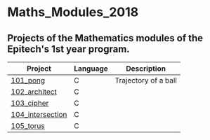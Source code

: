# Maths_Modules_2018
## Projects of the Mathematics modules of the Epitech's 1st year program.

| Project | Language | Description |
|---------|----------|-------------|
| [101_pong]         |      C      | Trajectory of a ball |
| [102_architect]       |       C     |  |
| [103_cipher]       |       C     |  |
| [104_intersection]       |       C     |  |
| [105_torus]       |       C     |  |


[101_pong]: https://github.com/kevinpruvost/kevinpruvost_epitech/tree/master/Maths_Modules_2018/101_pong_2018
[102_architect]: https://github.com/kevinpruvost/kevinpruvost_epitech/tree/master/Maths_Modules_2018/102_architect_2018
[103_cipher]: https://github.com/kevinpruvost/kevinpruvost_epitech/tree/master/Maths_Modules_2018/103_cipher_2018
[104_intersection]: https://github.com/kevinpruvost/kevinpruvost_epitech/tree/master/Maths_Modules_2018/104_intersection_2018
[105_torus]: https://github.com/kevinpruvost/kevinpruvost_epitech/tree/master/Maths_Modules_2018/105_torus_2018
